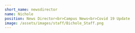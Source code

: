 ```yaml
---
short_name: newsdirector
name: Nichole
position: News Director<br>Campus News<br>Covid 19 Update
image: /assets/images/staff/Bichole_Staff.png
---
```

